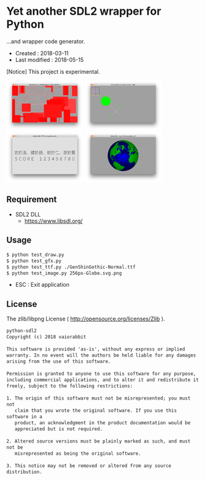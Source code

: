<!-- -*- mode:markdown; coding:utf-8; -*- -->

# Yet another SDL2 wrapper for Python #

...and wrapper code generator.

*   Created : 2018-03-11
*   Last modified : 2018-05-15

[Notice] This project is experimental.

<img src="https://raw.githubusercontent.com/vaiorabbit/python-sdl2/master/doc/test_draw_py.png" width="200"> <img src="https://raw.githubusercontent.com/vaiorabbit/python-sdl2/master/doc/test_gfx_py.png" width="200"> <img src="https://raw.githubusercontent.com/vaiorabbit/python-sdl2/master/doc/test_ttf_py.png" width="200"> <img src="https://raw.githubusercontent.com/vaiorabbit/python-sdl2/master/doc/test_image_py.png" width="200">

## Requirement ##

*   SDL2 DLL
    *   https://www.libsdl.org/

## Usage ##

    $ python test_draw.py
    $ python test_gfx.py
    $ python test_ttf.py ./GenShinGothic-Normal.ttf
    $ python test_image.py 256px-Globe.svg.png

*   ESC : Exit application

## License ##

The zlib/libpng License ( http://opensource.org/licenses/Zlib ).

    python-sdl2
    Copyright (c) 2018 vaiorabbit

    This software is provided 'as-is', without any express or implied
    warranty. In no event will the authors be held liable for any damages
    arising from the use of this software.

    Permission is granted to anyone to use this software for any purpose,
    including commercial applications, and to alter it and redistribute it
    freely, subject to the following restrictions:

    1. The origin of this software must not be misrepresented; you must not
       claim that you wrote the original software. If you use this software in a
       product, an acknowledgment in the product documentation would be
       appreciated but is not required.

    2. Altered source versions must be plainly marked as such, and must not be
       misrepresented as being the original software.

    3. This notice may not be removed or altered from any source distribution.


